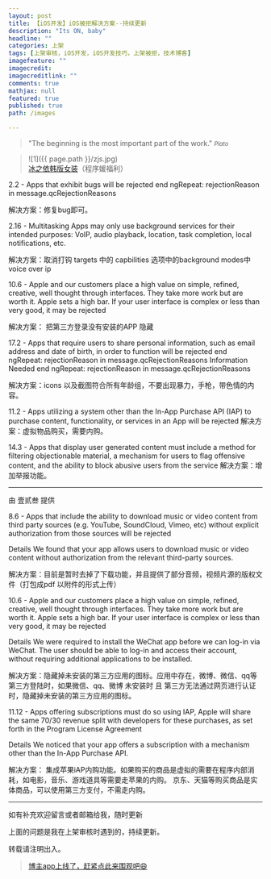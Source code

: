 ```yaml
---
layout: post
title: 【iOS开发】iOS被拒解决方案--持续更新
description: "Its ON, baby"
headline: ""
categories: 上架
tags: [上架审核，iOS开发，iOS开发技巧，上架被拒，技术博客]
imagefeature: ""
imagecredit: 
imagecreditlink: ""
comments: true
mathjax: null
featured: true
published: true
path: /images

---
```


>&quot;The beginning is the most important part of the work.&quot;
><small><cite title="Plato">Plato</cite></small>

>![1]({{ page.path }}/zjs.jpg)<br>
>[冰之依韩版女装](http://allluckly.taobao.com/)（程序媛福利）

2.2 - Apps that exhibit bugs will be rejected
end ngRepeat: rejectionReason in message.qcRejectionReasons

解决方案：修复bug即可。

2.16 - Multitasking Apps may only use background services for their intended purposes: VoIP, audio playback, location, task completion, local notifications, etc.

解决方案：取消打钩   targets 中的 capbilities 选项中的background modes中voice  over  ip  

10.6 - Apple and our customers place a high value on simple, refined, creative, well thought through interfaces. They take more work but are worth it. Apple sets a high bar. If your user interface is complex or less than very good, it may be rejected

解决方案： 把第三方登录没有安装的APP 隐藏 

17.2 - Apps that require users to share personal information, such as email address and date of birth, in order to function will be rejected
end ngRepeat: rejectionReason in message.qcRejectionReasons
Information Needed
end ngRepeat: rejectionReason in message.qcRejectionReasons

解决方案：icons 以及截图符合所有年龄组，不要出现暴力，手枪，带色情的内容。

11.2 - Apps utilizing a system other than the In-App Purchase API (IAP) to purchase content, functionality, or services in an App will be rejected
解决方案：虚拟物品购买，需要内购。

14.3 - Apps that display user generated content must include a method for filtering objectionable material, a mechanism for users to flag offensive content, and the ability to block abusive users from the service
解决方案：增加举报功能。

--------------------------------------------
由 壹贰叁 提供

8.6 - Apps that include the ability to download music or video content from third party sources (e.g. YouTube, SoundCloud, Vimeo, etc) without explicit authorization from those sources will be rejected

Details
We found that your app allows users to download music or video content without authorization from the relevant third-party sources. 

解决方案：目前是暂时去掉了下载功能，并且提供了部分音频，视频片源的版权文件（打包成pdf 以附件的形式上传）



10.6 - Apple and our customers place a high value on simple, refined, creative, well thought through interfaces. They take more work but are worth it. Apple sets a high bar. If your user interface is complex or less than very good, it may be rejected

Details
We were required to install the WeChat app before we can log-in via WeChat. The user should be able to log-in and access their account, without requiring additional applications to be installed.

解决方案：隐藏掉未安装的第三方应用的图标。应用中存在，微博、微信、qq等第三方登陆时，如果微信、qq、微博 未安装时 且 第三方无法通过网页进行认证时，隐藏掉未安装的第三方应用的图标。


11.12 - Apps offering subscriptions must do so using IAP, Apple will share the same 70/30 revenue split with developers for these purchases, as set forth in the Program License Agreement

Details
We noticed that your app offers a subscription with a mechanism other than the In-App Purchase API. 

解决方案： 集成苹果iAP内购功能。如果购买的商品是虚拟的需要在程序内部消耗，如电影，音乐、游戏道具等需要走苹果的内购。
京东、天猫等购买商品是实体商品，可以使用第三方支付，不需走内购。

----------------------------------------------

如有补充欢迎留言或者邮箱给我，随时更新

上面的问题是我在上架审核时遇到的，持续更新。

转载请注明出入。<br>

> [博主app上线了，赶紧点此来围观吧😄](https://itunes.apple.com/us/app/it-blog-zi-xueios-kai-fa-jin/id1067787090?l=zh&ls=1&mt=8)<br>





